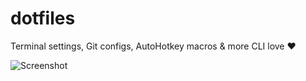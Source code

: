 # dotfiles

Terminal settings, Git configs, AutoHotkey macros & more CLI love ❤️

![Screenshot](https://user-images.githubusercontent.com/143884/108417376-2df59d00-7230-11eb-926d-d707a8fb21ac.png)

